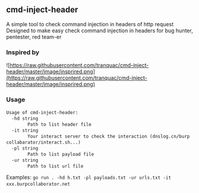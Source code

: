 ## cmd-inject-header
A simple tool to check command injection in headers of http request
Designed to make easy check command injection in headers for bug hunter, pentester, red team-er

### Inspired by
![https://raw.githubusercontent.com/tranquac/cmd-inject-header/master/image/insprired.png](https://raw.githubusercontent.com/tranquac/cmd-inject-header/master/image/insprired.png)
### Usage
```
Usage of cmd-inject-header:
  -hd string
        Path to list header file
  -it string
        Your interact server to check the interaction (dnslog.cn/burp collabarator/interact.sh...)
  -pl string
        Path to list payload file
  -ur string
        Path to list url file
```
Examples: `go run . -hd h.txt -pl payloads.txt -ur urls.txt -it xxx.burpcollaborator.net`
